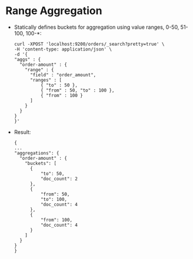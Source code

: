 # Range Aggregation

* Statically defines buckets for aggregation using value ranges, 0-50, 51-100, 100-\*:
  ```
  curl -XPOST 'localhost:9200/orders/_search?pretty=true' \
  -H 'content-type: application/json' \
  -d '{
  "aggs" : {
    "order-amount" : {
      "range" : {
        "field" : "order_amount",
        "ranges" : [
            { "to" : 50 },
            { "from" : 50, "to" : 100 },
            { "from" : 100 }
        ]
      }
    }
  }
  }'
  ```
* Result:
  ```
  {
  ...
  "aggregations": {
    "order-amount" : {
      "buckets": [
        {
            "to": 50,
            "doc_count": 2
        },
        {
            "from": 50,
            "to": 100,
            "doc_count": 4
        },
        {
            "from": 100,
            "doc_count": 4
        }
      ]
    }
  }
  }
  ```



